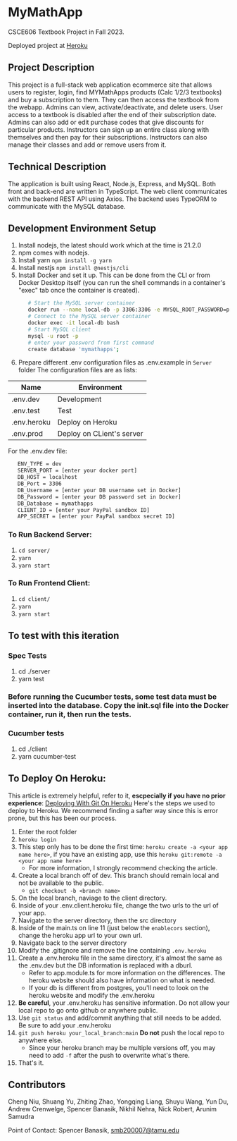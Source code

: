 # MyMathApp

CSCE606 Textbook Project in Fall 2023.

Deployed project at [Heroku](https://my-math-apps-online-textbook-63eb858df6f6.herokuapp.com/)

## Project Description
This project is a full-stack web application ecommerce site that allows users to register, login, find MYMathApps products (Calc 1/2/3 textbooks) and buy a subscription to them. They can then access the textbook from the webapp. Admins can view, activate/deactivate, and delete users. User access to a textbook is disabled after the end of their subscription date. Admins can also add or edit purchase codes that give discounts for particular products. Instructors can sign up an entire class along with themselves and then pay for their subscriptions. Instructors can also manage their classes and add or remove users from it.

## Technical Description
The application is built using React, Node.js, Express, and MySQL. Both front and back-end are written in TypeScript. The web client communicates with the backend REST API using Axios. The backend uses TypeORM to communicate with the MySQL database.



## Development Environment Setup
1. Install nodejs, the latest should work which at the time is 21.2.0
2. npm comes with nodejs.
3. Install yarn
   `npm install -g yarn`
4. Install nestjs
   `npm install @nestjs/cli`
5. Install Docker and set it up. This can be done from the CLI or from Docker Desktop itself (you can run the shell commands in a container's "exec" tab once the container is created).
   ```bash
      # Start the MySQL server container
      docker run --name local-db -p 3306:3306 -e MYSQL_ROOT_PASSWORD=password -d mysql:8.0
      # Connect to the MySQL server container
      docker exec -it local-db bash
      # Start MySQL client
      mysql -u root -p
      # enter your password from first command
      create database 'mymathapps';
      ```
6. Prepare different .env configuration files as .env.example in `Server` folder
  The configuration files are as lists:

  | Name        | Environment               |
  | ----------- | ------------------------- |
  | .env.dev    | Development               |
  | .env.test   | Test                      |
  | .env.heroku | Deploy on Heroku          |
  | .env.prod   | Deploy on CLient's server |

   For the .env.dev file:
   ```bash
      ENV_TYPE = dev
      SERVER_PORT = [enter your docker port]
      DB_HOST = localhost
      DB_Port = 3306
      DB_Username = [enter your DB username set in Docker]
      DB_Password = [enter your DB password set in Docker]
      DB_Database = mymathapps
      CLIENT_ID = [enter your PayPal sandbox ID]
      APP_SECRET = [enter your PayPal sandbox secret ID]
   ```

### To Run Backend Server:
1. `cd server/`
2. `yarn`
3. `yarn start`

### To Run Frontend Client:
1. `cd client/`
2. `yarn`
3. `yarn start`


## To test with this iteration

### Spec Tests
1. cd ./server
2. yarn test
   
### Before running the Cucumber tests, some test data must be inserted into the database. Copy the init.sql file into the Docker container, run it, then run the tests.

### Cucumber tests
1. cd ./client
2. yarn cucumber-test

## To Deploy On Heroku:
This article is extremely helpful, refer to it, **escpecially if you have no prior experience**:
[Deploying With Git On Heroku](https://devcenter.heroku.com/articles/git)
Here's the steps we used to deploy to Heroku. We recommend finding a safter way since this is error prone, but this has been our process.
1. Enter the root folder
2. `heroku login`
3. This step only has to be done the first time: `heroku create -a <your app name here>`, if you have an existing app, use this `heroku git:remote -a <your app name here>`
   - For more information, I strongly recommend checking the article.
5. Create a local branch off of dev. This branch should remain local and not be available to the public.
   - `git checkout -b <branch name>`
6. On the local branch, naviage to the client directory.
7. Inside of your .env.client.heroku file, change the two urls to the url of your app.
8. Navigate to the server directory, then the src directory
9. Inside of the main.ts on line 11 (just below the `enablecors` section), change the heroku app url to your own url.
10. Navigate back to the server directory
11. Modify the .gitignore and remove the line containing `.env.heroku`
12. Create a .env.heroku file in the same directory, it's almost the same as the .env.dev but the DB information is replaced with a dburl.
    - Refer to app.module.ts for more information on the differences. The heroku website should also have information on what is needed.
    - If your db is different from postgres, you'll need to look on the heroku website and modify the .env.heroku
13. **Be careful**, your .env.heroku has sensitive information. Do not allow your local repo to go onto github or anywhere public.
14. Use `git status` and add/commit anything that still needs to be added. Be sure to add your .env.heroku
15. `git push heroku your_local_branch:main` **Do not** push the local repo to anywhere else.
    - Since your heroku branch may be multiple versions off, you may need to add `-f` after the push to overwrite what's there.
16. That's it.

## Contributors
Cheng Niu, Shuang Yu, Zhiting Zhao, Yongqing Liang, Shuyu Wang, Yun Du, Andrew Crenwelge, Spencer Banasik, Nikhil Nehra, Nick Robert, Arunim Samudra

Point of Contact: Spencer Banasik, smb200007@tamu.edu
